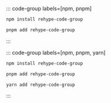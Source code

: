 ::: code-group labels=[npm, pnpm]

```bash
npm install rehype-code-group
```

```bash
pnpm add rehype-code-group
```

:::

::: code-group labels=[npm, pnpm, yarn]

```bash
npm install rehype-code-group
```

```bash
pnpm add rehype-code-group
```

```bash
yarn add rehype-code-group
```

:::